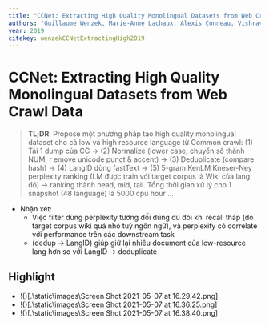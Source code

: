 ```yaml
---
title: "CCNet: Extracting High Quality Monolingual Datasets from Web Crawl Data"
authors: "Guillaume Wenzek, Marie-Anne Lachaux, Alexis Conneau, Vishrav Chaudhary, Francisco Guzmán, Armand Joulin, Edouard Grave"
year: 2019
citekey: wenzekCCNetExtractingHigh2019
---
```


# CCNet: Extracting High Quality Monolingual Datasets from Web Crawl Data
> **TL;DR**: Propose một phương pháp tạo high quality monolingual dataset cho cả low và high resource language từ Common crawl: (1) Tải 1 dump của CC -> (2) Normalize (lower case, chuyển số thành NUM, r emove unicode punct & accent) -> (3) Deduplicate (compare hash) -> (4) LangID dùng fastText -> (5) 5-gram KenLM Kneser-Ney perplexity ranking (LM được train với target corpus là Wiki của lang đó) -> ranking thành head, mid, tail. Tổng thời gian xử lý cho 1 snapshot (48 language) là 5000 cpu hour ...

- Nhận xét:
  - Việc filter dùng perplexity tương đối đúng dù đôi khi recall thấp (do target corpus wiki quá nhỏ tuỳ ngôn ngữ), và perplexity có correlate với performance trên các downstream task
  - (dedup -> LangID) giúp giữ lại nhiều document của low-resource lang hơn so với LangID -> deduplicate
## Highlight
- !()[.\static\images\Screen Shot 2021-05-07 at 16.29.42.png]
- !()[.\static\images\Screen Shot 2021-05-07 at 16.36.25.png]
- !()[.\static\images\Screen Shot 2021-05-07 at 16.38.40.png]